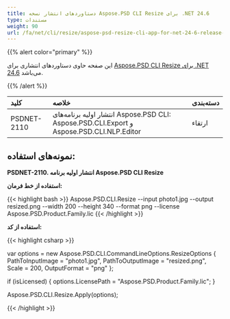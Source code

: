 ```yaml
---
title: دستاوردهای انتشار نسخه Aspose.PSD CLI Resize برای .NET 24.6
type: مستندات
weight: 90
url: /fa/net/cli/resize/aspose-psd-resize-cli-app-for-net-24-6-release-notes/
---
```


{{% alert color="primary" %}}

این صفحه حاوی دستاوردهای انتشاری برای [Aspose.PSD CLI Resize برای .NET 24.6](https://www.nuget.org/packages/Aspose.PSD.CLI.Resize/) می‌باشد.

{{% /alert %}}

| **کلید**    | **خلاصه**                                                                                  | **دسته‌بندی** |
|:------------|:--------------------------------------------------------------------------------------------|:-------------|
| PSDNET-2110 | انتشار اولیه برنامه‌های Aspose.PSD CLI: Aspose.PSD.CLI.Export و Aspose.PSD.CLI.NLP.Editor | ارتقاء |


## **نمونه‌های استفاده:**

**PSDNET-2110. انتشار اولیه برنامه Aspose.PSD CLI Resize**

**استفاده از خط فرمان:**

{{< highlight bash >}}
Aspose.PSD.CLI.Resize --input photo1.jpg --output resized.png --width 200 --height 340 --format png --license Aspose.PSD.Product.Family.lic
{{< /highlight >}}

**استفاده از کد:**

{{< highlight csharp >}}

var options = new Aspose.PSD.CLI.CommandLineOptions.ResizeOptions
{
    PathToInputImage = "photo1.jpg",
    PathToOutputImage = "resized.png",
    Scale = 200,
    OutputFormat = "png"
};


if (isLicensed)
{
    options.LicensePath = "Aspose.PSD.Product.Family.lic";
}

Aspose.PSD.CLI.Resize.Apply(options);

{{< /highlight >}}
